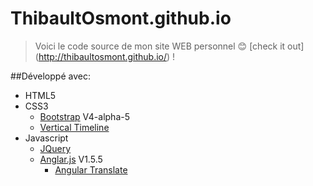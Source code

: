 # ThibaultOsmont.github.io

>Voici le code source de mon site WEB personnel :blush: [check it out] (http://thibaultosmont.github.io/) !

##Développé avec:

- HTML5
- CSS3
   - [Bootstrap](http://v4-alpha.getbootstrap.com/) V4-alpha-5
   - [Vertical Timeline](https://codepen.io/codyhouse/pen/FdkEf/)
- Javascript
  - [JQuery](https://jquery.com/download/)
  - [Anglar.js](https://angularjs.org/) V1.5.5
    - [Angular Translate](https://github.com/angular-translate/angular-translate)
